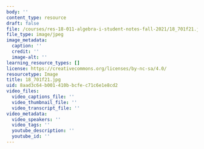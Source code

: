 ```yaml
---
body: ''
content_type: resource
draft: false
file: /courses/res-18-011-algebra-i-student-notes-fall-2021/18_701f21.jpg
file_type: image/jpeg
image_metadata:
  caption: ''
  credit: ''
  image-alt: ''
learning_resource_types: []
license: https://creativecommons.org/licenses/by-nc-sa/4.0/
resourcetype: Image
title: 18_701f21.jpg
uid: 8aad3c64-b001-410b-bcfe-c71c6e1e8cd2
video_files:
  video_captions_file: ''
  video_thumbnail_file: ''
  video_transcript_file: ''
video_metadata:
  video_speakers: ''
  video_tags: ''
  youtube_description: ''
  youtube_id: ''
---
```

